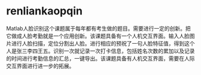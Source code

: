 # renliankaopqin
Matlab人脸识别这个课题属于每年都有考生做的题目。需要进行一定的创新。把它做成人脸考勤就是一个应用创新。该课题具备有一个人机交互界面。输入人脸图片进行人脸扫描，定位分割出人脸。进行相应的预祝了一句人脸特征值，得到这个人是张三李四王五。识别一次就记录一次打卡信息，包括姓名次数的累加以及记录的时间进行考勤信息的汇总，一键导出。该课题具备有人机交互界面，需要在人际交互界面进行进一步的拓展。

